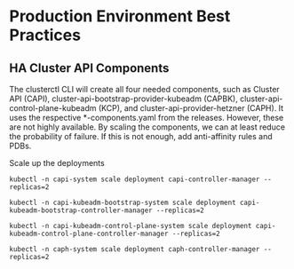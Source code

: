 # Production Environment Best Practices

## HA Cluster API Components

The clusterctl CLI will create all four needed components, such as Cluster API (CAPI), cluster-api-bootstrap-provider-kubeadm (CAPBK), cluster-api-control-plane-kubeadm (KCP), and cluster-api-provider-hetzner (CAPH).
It uses the respective \*-components.yaml from the releases. However, these are not highly available. By scaling the components, we can at least reduce the probability of failure. If this is not enough, add anti-affinity rules and PDBs.

Scale up the deployments

```shell
kubectl -n capi-system scale deployment capi-controller-manager --replicas=2

kubectl -n capi-kubeadm-bootstrap-system scale deployment capi-kubeadm-bootstrap-controller-manager --replicas=2

kubectl -n capi-kubeadm-control-plane-system scale deployment capi-kubeadm-control-plane-controller-manager --replicas=2

kubectl -n caph-system scale deployment caph-controller-manager --replicas=2

```
